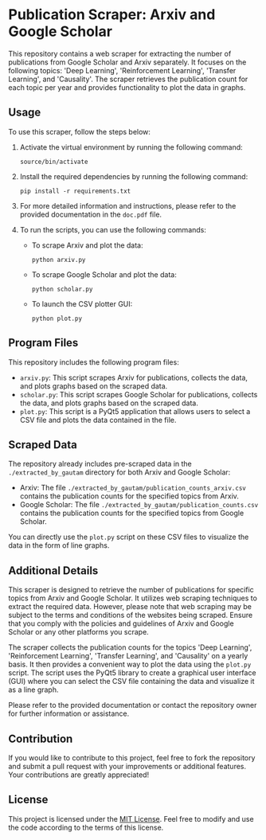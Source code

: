# Publication Scraper: Arxiv and Google Scholar

This repository contains a web scraper for extracting the number of publications from Google Scholar and Arxiv separately. It focuses on the following topics: 'Deep Learning', 'Reinforcement Learning', 'Transfer Learning', and 'Causality'. The scraper retrieves the publication count for each topic per year and provides functionality to plot the data in graphs.

## Usage

To use this scraper, follow the steps below:

1. Activate the virtual environment by running the following command:

   ```
   source/bin/activate
   ```

2. Install the required dependencies by running the following command:

   ```
   pip install -r requirements.txt
   ```

3. For more detailed information and instructions, please refer to the provided documentation in the `doc.pdf` file.

4. To run the scripts, you can use the following commands:

   - To scrape Arxiv and plot the data:

     ```
     python arxiv.py
     ```

   - To scrape Google Scholar and plot the data:

     ```
     python scholar.py
     ```

   - To launch the CSV plotter GUI:

     ```
     python plot.py
     ```

## Program Files

This repository includes the following program files:

- `arxiv.py`: This script scrapes Arxiv for publications, collects the data, and plots graphs based on the scraped data.
- `scholar.py`: This script scrapes Google Scholar for publications, collects the data, and plots graphs based on the scraped data.
- `plot.py`: This script is a PyQt5 application that allows users to select a CSV file and plots the data contained in the file.

## Scraped Data

The repository already includes pre-scraped data in the `./extracted_by_gautam` directory for both Arxiv and Google Scholar:

- Arxiv: The file `./extracted_by_gautam/publication_counts_arxiv.csv` contains the publication counts for the specified topics from Arxiv.
- Google Scholar: The file `./extracted_by_gautam/publication_counts.csv` contains the publication counts for the specified topics from Google Scholar.

You can directly use the `plot.py` script on these CSV files to visualize the data in the form of line graphs.

## Additional Details

This scraper is designed to retrieve the number of publications for specific topics from Arxiv and Google Scholar. It utilizes web scraping techniques to extract the required data. However, please note that web scraping may be subject to the terms and conditions of the websites being scraped. Ensure that you comply with the policies and guidelines of Arxiv and Google Scholar or any other platforms you scrape.

The scraper collects the publication counts for the topics 'Deep Learning', 'Reinforcement Learning', 'Transfer Learning', and 'Causality' on a yearly basis. It then provides a convenient way to plot the data using the `plot.py` script. The script uses the PyQt5 library to create a graphical user interface (GUI) where you can select the CSV file containing the data and visualize it as a line graph.

Please refer to the provided documentation or contact the repository owner for further information or assistance.

## Contribution

If you would like to contribute to this project, feel free to fork the repository and submit a pull request with your improvements or additional features. Your contributions are greatly appreciated!

## License

This project is licensed under the [MIT License](LICENSE). Feel free to modify and use the code according to the terms of this license.
